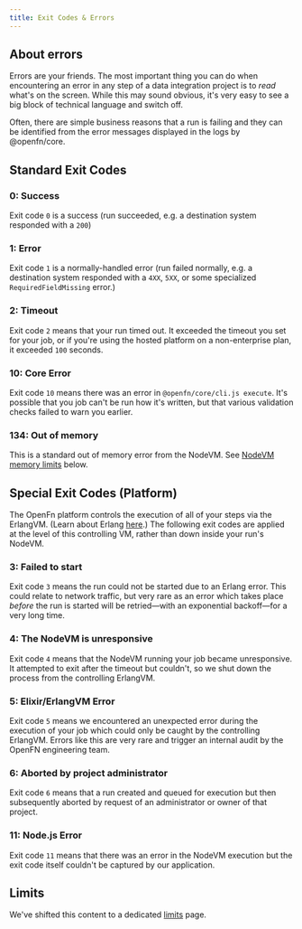 ```yaml
---
title: Exit Codes & Errors
---
```


## About errors

Errors are your friends. The most important thing you can do when encountering
an error in any step of a data integration project is to _read_ what's on the
screen. While this may sound obvious, it's very easy to see a big block of
technical language and switch off.

Often, there are simple business reasons that a run is failing and they can be
identified from the error messages displayed in the logs by @openfn/core.

## Standard Exit Codes

### 0: Success

Exit code `0` is a success (run succeeded, e.g. a destination system responded
with a `200`)

### 1: Error

Exit code `1` is a normally-handled error (run failed normally, e.g. a
destination system responded with a `4XX`, `5XX`, or some specialized
`RequiredFieldMissing` error.)

### 2: Timeout

Exit code `2` means that your run timed out. It exceeded the timeout you set for
your job, or if you're using the hosted platform on a non-enterprise plan, it
exceeded `100` seconds.

### 10: Core Error

Exit code `10` means there was an error in `@openfn/core/cli.js execute`. It's
possible that you job can't be run how it's written, but that various validation
checks failed to warn you earlier.

### 134: Out of memory

This is a standard out of memory error from the NodeVM. See
[NodeVM memory limits](#nodevm-limits) below.

## Special Exit Codes (Platform)

The OpenFn platform controls the execution of all of your steps via the
ErlangVM. (Learn about Erlang [here](https://www.erlang.org/).) The following
exit codes are applied at the level of this controlling VM, rather than down
inside your run's NodeVM.

### 3: Failed to start

Exit code `3` means the run could not be started due to an Erlang error. This
could relate to network traffic, but very rare as an error which takes place
_before_ the run is started will be retried—with an exponential backoff—for a
very long time.

### 4: The NodeVM is unresponsive

Exit code `4` means that the NodeVM running your job became unresponsive. It
attempted to exit after the timeout but couldn't, so we shut down the process
from the controlling ErlangVM.

### 5: Elixir/ErlangVM Error

Exit code `5` means we encountered an unexpected error during the execution of
your job which could only be caught by the controlling ErlangVM. Errors like
this are very rare and trigger an internal audit by the OpenFN engineering team.

### 6: Aborted by project administrator

Exit code `6` means that a run created and queued for execution but then
subsequently aborted by request of an administrator or owner of that project.

### 11: Node.js Error

Exit code `11` means that there was an error in the NodeVM execution but the
exit code itself couldn't be captured by our application.

## Limits

We've shifted this content to a dedicated
[limits](/documentation/build/limits) page.
